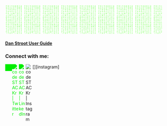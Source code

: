 [![Banner Image](https://raw.githubusercontent.com/dstroot/dstroot/master/assets/background.svg)](https://danstroot.com)

<!-- <h3>[Dan Stroot User Guide](https://dstroot.github.io/readme/)</h3> -->
<h4><a href="https://dstroot.github.io/readme/">Dan Stroot User Guide</a></h4>

<!--
**dstroot/dstroot** is a ✨ _special_ ✨ repository because its `README.md` (this file) appears on your GitHub profile.

Here are some ideas to get you started:

- 🔭 I’m currently working on ...
- 🌱 I’m currently learning ...
- 👯 I’m looking to collaborate on ...
- 🤔 I’m looking for help with ...
- 💬 Ask me about ...
- 📫 How to reach me: ...
- 😄 Pronouns: ...
- ⚡ Fun fact: ...
-->

### Connect with me:

[<img align="left" alt="codeSTACKr.com" style="filter: brightness(0) saturate(100%) invert(48%) sepia(79%) saturate(2476%) hue-rotate(86deg) brightness(118%) contrast(119%);" width="22px" src="https://raw.githubusercontent.com/iconic/open-iconic/master/svg/globe.svg" />][website]
<!-- [<img align="left" alt="codeSTACKr | YouTube" width="22px" src="https://cdn.jsdelivr.net/npm/simple-icons@v3/icons/youtube.svg" />][youtube] -->
[<img align="left" alt="codeSTACKr | Twitter" style="filter: brightness(0) saturate(100%) invert(48%) sepia(79%) saturate(2476%) hue-rotate(86deg) brightness(118%) contrast(119%);" width="22px" src="https://cdn.jsdelivr.net/npm/simple-icons@v3/icons/twitter.svg" />][twitter]
[<img align="left" alt="codeSTACKr | LinkedIn" style="filter: brightness(0) saturate(100%) invert(48%) sepia(79%) saturate(2476%) hue-rotate(86deg) brightness(118%) contrast(119%);" width="22px" src="https://cdn.jsdelivr.net/npm/simple-icons@v3/icons/linkedin.svg" />][linkedin]
[<img align="left" style="fill: currentcolor;" alt="codeSTACKr | Instagram" width="22px" src="https://cdn.jsdelivr.net/npm/simple-icons@v3/icons/instagram.svg" />][instagram]

<br />

[website]: https://www.danstroot.com
[twitter]: https://twitter.com/danstroot
<!-- [youtube]: https://youtube.com/danstroot -->
<!-- [instagram]: https://instagram.com/codeSTACKr -->
[linkedin]: https://linkedin.com/in/codeSTACKr
<!-- [webdevplaylist]: https://www.youtube.com/playlist?list=PLkwxH9e_vrAJ0WbEsFA9W3I1W-g_BTsbt
[jsplaylist]: https://www.youtube.com/playlist?list=PLkwxH9e_vrALRJKu7wfXby3MKeflhTu6B
[cssplaylist]: https://www.youtube.com/playlist?list=PLkwxH9e_vrALSdvZuEh6gqQdmDoDIoqz4
[reactplaylist]: https://www.youtube.com/playlist?list=PLkwxH9e_vrAK4TdffpxKY3QGyHCpxFcQ0 -->
